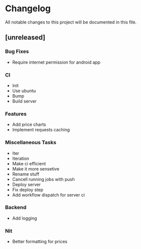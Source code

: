 # Changelog

All notable changes to this project will be documented in this file.

## [unreleased]

### Bug Fixes

- Require internet permission for android app

### CI

- Init
- Use ubuntu
- Bump
- Build server

### Features

- Add price charts
- Implement requests caching

### Miscellaneous Tasks

- Iter
- Iteration
- Make ci efficient
- Make it more sensetive
- Rename stuff
- Cancell running jobs with push
- Deploy server
- Fix deploy step
- Add workflow dispatch for server ci

### Backend

- Add logging

### Nit

- Better formatting for prices

<!-- generated by git-cliff -->

